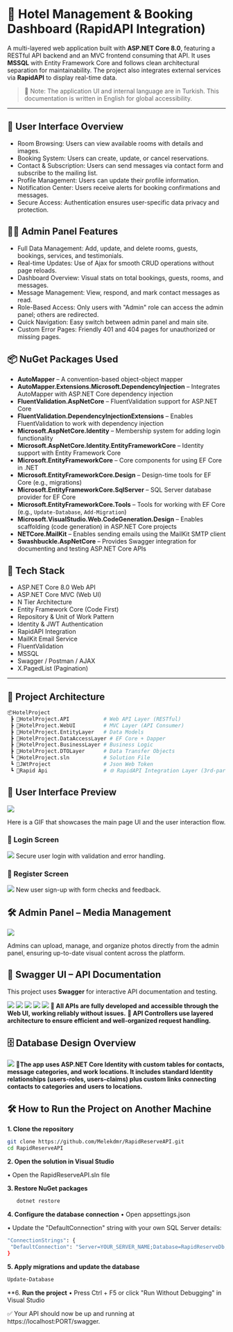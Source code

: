 # 🏨 Hotel Management & Booking Dashboard (RapidAPI Integration)

A multi-layered web application built with **ASP.NET Core 8.0**, featuring a RESTful API backend and an MVC frontend consuming that API. It uses **MSSQL** with Entity Framework Core and follows clean architectural separation for maintainability. The project also integrates external services via **RapidAPI** to display real-time data.


> 📌 Note: The application UI and internal language are in Turkish. This documentation is written in English for global accessibility.

---

## 👤 User Interface Overview
- Room Browsing: Users can view available rooms with details and images.  
- Booking System: Users can create, update, or cancel reservations.  
- Contact & Subscription: Users can send messages via contact form and subscribe to the mailing list.  
- Profile Management: Users can update their profile information.  
- Notification Center: Users receive alerts for booking confirmations and messages.  
- Secure Access: Authentication ensures user-specific data privacy and protection.

## 👨‍💼 Admin Panel Features
- Full Data Management: Add, update, and delete rooms, guests, bookings, services, and testimonials.
- Real-time Updates: Use of Ajax for smooth CRUD operations without page reloads.
- Dashboard Overview: Visual stats on total bookings, guests, rooms, and messages.
- Message Management: View, respond, and mark contact messages as read.
- Role-Based Access: Only users with "Admin" role can access the admin panel; others are redirected.
- Quick Navigation: Easy switch between admin panel and main site.
- Custom Error Pages: Friendly 401 and 404 pages for unauthorized or missing pages.
 
## 📦 NuGet Packages Used

- **AutoMapper** – A convention-based object-object mapper
- **AutoMapper.Extensions.Microsoft.DependencyInjection** – Integrates AutoMapper with ASP.NET Core dependency injection
- **FluentValidation.AspNetCore** – FluentValidation support for ASP.NET Core
- **FluentValidation.DependencyInjectionExtensions** – Enables FluentValidation to work with dependency injection
- **Microsoft.AspNetCore.Identity** – Membership system for adding login functionality
- **Microsoft.AspNetCore.Identity.EntityFrameworkCore** – Identity support with Entity Framework Core
- **Microsoft.EntityFrameworkCore** – Core components for using EF Core in .NET
- **Microsoft.EntityFrameworkCore.Design** – Design-time tools for EF Core (e.g., migrations)
- **Microsoft.EntityFrameworkCore.SqlServer** – SQL Server database provider for EF Core
- **Microsoft.EntityFrameworkCore.Tools** – Tools for working with EF Core (e.g., `Update-Database`, `Add-Migration`)
- **Microsoft.VisualStudio.Web.CodeGeneration.Design** – Enables scaffolding (code generation) in ASP.NET Core projects
- **NETCore.MailKit** – Enables sending emails using the MailKit SMTP client
- **Swashbuckle.AspNetCore** – Provides Swagger integration for documenting and testing ASP.NET Core APIs



## 🚀 Tech Stack

- ASP.NET Core 8.0 Web API
- ASP.NET Core MVC (Web UI)
- N Tier Architecture
- Entity Framework Core (Code First)
- Repository & Unit of Work Pattern
- Identity & JWT Authentication
- RapidAPI Integration
- MailKit Email Service
- FluentValidation
- MSSQL
- Swagger / Postman / AJAX
- X.PagedList (Pagination)

---

## 🔧 Project Architecture

```bash
📦HotelProject
 ┣ 📂HotelProject.API           # Web API Layer (RESTful)
 ┣ 📂HotelProject.WebUI         # MVC Layer (API Consumer)
 ┣ 📂HotelProject.EntityLayer   # Data Models
 ┣ 📂HotelProject.DataAccessLayer # EF Core + Dapper
 ┣ 📂HotelProject.BusinessLayer # Business Logic
 ┣ 📂HotelProject.DTOLayer      # Data Transfer Objects
 ┗ 📜HotelProject.sln           # Solution File
 ┗ 📜JWtProject                 # Json Web Token
 ┗ 📜Rapid Api                  # 🌐 RapidAPI Integration Layer (3rd-party APIs)
 ```


## 📱 User Interface Preview

![ ](https://github.com/Melekdmr/RapidReserveAPI/blob/master/Media/Hoteller-RapidReserveAPI-GoogleChrome2025-07-2117-38-02-ezgif.com-crop%20(1).gif)

Here is a GIF that showcases the main page UI and the user interaction flow.

### 🔐 Login Screen

![ ](https://github.com/Melekdmr/RapidReserveAPI/blob/master/Media/Ekran%20g%C3%B6r%C3%BCnt%C3%BCs%C3%BC%202025-07-21%20191300.png)
Secure user login with validation and error handling.


### 📝 Register Screen

![ ](https://github.com/Melekdmr/RapidReserveAPI/blob/master/Media/Ekran%20g%C3%B6r%C3%BCnt%C3%BCs%C3%BC%202025-07-21%20190038.png)
New user sign-up with form checks and feedback.

## 🛠️ Admin Panel – Media Management  
![ ](https://github.com/Melekdmr/RapidReserveAPI/blob/master/Media/admindashboard.png)

Admins can upload, manage, and organize photos directly from the admin panel, ensuring up-to-date visual content across the platform.

## 📑 Swagger UI – API Documentation

This project uses **Swagger** for interactive API documentation and testing.

![ ](https://github.com/Melekdmr/RapidReserveAPI/blob/master/Media/Ekran%20g%C3%B6r%C3%BCnt%C3%BCs%C3%BC%202025-07-21%20185330.png)
![ ](https://github.com/Melekdmr/RapidReserveAPI/blob/master/Media/Ekran%20g%C3%B6r%C3%BCnt%C3%BCs%C3%BC%202025-07-21%20185400.png)
![ ](https://github.com/Melekdmr/RapidReserveAPI/blob/master/Media/Ekran%20g%C3%B6r%C3%BCnt%C3%BCs%C3%BC%202025-07-21%20185605.png)
![ ](https://github.com/Melekdmr/RapidReserveAPI/blob/master/Media/Ekran%20g%C3%B6r%C3%BCnt%C3%BCs%C3%BC%202025-07-21%20185633.png)
![ ](https://github.com/Melekdmr/RapidReserveAPI/blob/master/Media/Ekran%20g%C3%B6r%C3%BCnt%C3%BCs%C3%BC%202025-07-21%20193237.png)
**🔹 All APIs are fully developed and accessible through the Web UI, working reliably without issues.**
**🔹 API Controllers use layered architecture to ensure efficient and well-organized request handling.**

## 🗄️ Database Design Overview

![ ](https://github.com/Melekdmr/RapidReserveAPI/blob/master/Media/Ekran%20g%C3%B6r%C3%BCnt%C3%BCs%C3%BC%202025-07-21%20194303.png)
**🔹The app uses ASP.NET Core Identity with custom tables for contacts, message categories, and work locations. It includes standard Identity relationships (users-roles, users-claims) plus custom links connecting contacts to categories and users to locations.**

## 🛠️ How to Run the Project on Another Machine

**1. Clone the repository**
   ```bash
   git clone https://github.com/Melekdmr/RapidReserveAPI.git
   cd RapidReserveAPI
```
**2. Open the solution in Visual Studio**

 • Open the RapidReserveAPI.sln file

**3. Restore NuGet packages**
 ```bash
    dotnet restore
```
**4. Configure the database connection**
• Open appsettings.json

• Update the "DefaultConnection" string with your own SQL Server details:
 ```bash
"ConnectionStrings": {
  "DefaultConnection": "Server=YOUR_SERVER_NAME;Database=RapidReserveDb;Trusted_Connection=True;"
}
```
**5. Apply migrations and update the database**

 ```bash
Update-Database
```
**6. **Run the project**
• Press Ctrl + F5 or click "Run Without Debugging" in Visual Studio

✅ Your API should now be up and running at https://localhost:PORT/swagger.
